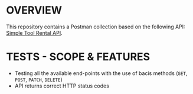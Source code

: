 # OVERVIEW
This repository contains a Postman collection based on the following API: [Simple Tool Rental API](https://github.com/vdespa/quick-introduction-to-postman/blob/main/simple-tool-rental-api.md#Register-a-new-API-client).
# TESTS - SCOPE & FEATURES
- Testing all the available end-points with the use of bacis methods (`GET`, `POST`, `PATCH`, `DELETE`)
- API returns correct HTTP status codes
